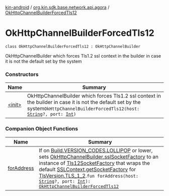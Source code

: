 [kin-android](../../index.md) / [org.kin.sdk.base.network.api.agora](../index.md) / [OkHttpChannelBuilderForcedTls12](./index.md)

# OkHttpChannelBuilderForcedTls12

`class OkHttpChannelBuilderForcedTls12 : OkHttpChannelBuilder`

OkHttpChannelBuilder which forces Tls1.2 ssl context in the builder in case it is not the default set by the system

### Constructors

| Name | Summary |
|---|---|
| [&lt;init&gt;](-init-.md) | OkHttpChannelBuilder which forces Tls1.2 ssl context in the builder in case it is not the default set by the system`OkHttpChannelBuilderForcedTls12(host: `[`String`](https://kotlinlang.org/api/latest/jvm/stdlib/kotlin/-string/index.html)`?, port: `[`Int`](https://kotlinlang.org/api/latest/jvm/stdlib/kotlin/-int/index.html)`)` |

### Companion Object Functions

| Name | Summary |
|---|---|
| [forAddress](for-address.md) | If on [Build.VERSION_CODES.LOLLIPOP](#) or lower, sets [OkHttpChannelBuilder.sslSocketFactory](#) to an instance of [Tls12SocketFactory](../-tls12-socket-factory/index.md) that wraps the default [SSLContext.getSocketFactory](https://docs.oracle.com/javase/6/docs/api/javax/net/ssl/SSLContext.html#getSocketFactory()) for [TlsVersion.TLS_1_2](#).`fun forAddress(host: `[`String`](https://kotlinlang.org/api/latest/jvm/stdlib/kotlin/-string/index.html)`?, port: `[`Int`](https://kotlinlang.org/api/latest/jvm/stdlib/kotlin/-int/index.html)`): `[`OkHttpChannelBuilderForcedTls12`](./index.md) |
